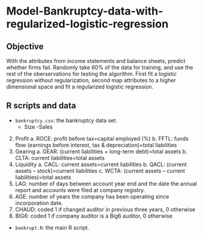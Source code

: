 # Model-Bankruptcy-data-with-regularized-logistic-regression
## Objective
With the attributes from income statements and balance sheets, predict whether firms fail. Randomly take 60% of the data for training, and use the rest of the oberservations for testing the algorithm. First fit a logistic regression without regularization, second map attributes to a higher dimensional space and fit a regularized logistic regression.


## R scripts and data
- `bankruptcy.csv`: the bankruptcy data set.
  - Size
    -Sales
    
2) Profit
a. ROCE: profit before tax=capital employed (%)
b. FFTL: funds flow (earnings before interest, tax & depreciation)=total liabilities
3) Gearing
a. GEAR: (current liabilities + long-term debt)=total assets
b. CLTA: current liabilities=total assets
4) Liquidity
a. CACL: current assets=current liabilities
b. QACL: (current assets – stock)=current liabilities
c. WCTA: (current assets – current liabilities)=total assets
5) LAG: number of days between account year end and the date the annual report and accounts were filed at company registry.
6) AGE: number of years the company has been operating since incorporation date.
7) CHAUD: coded 1 if changed auditor in previous three years, 0 otherwise
8) BIG6: coded 1 if company auditor is a Big6 auditor, 0 otherwise

- `bankrupt.R`: the main R script.
